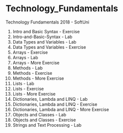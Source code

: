 # Technology_Fundamentals

Technology Fundamentals 2018 - SoftUni

01. Intro and Basic Syntax - Exercise
01. Intro-and-Basic-Syntax - Lab
02. Data Types and Variables - Lab
02. Data Types and Variables - Exercise
03. Arrays - Exercise
03. Arrays - Lab
03. Arrays - More Exercise
04. Methods - Lab
04. Methods - Exercise
04. Methods - More Exercise
05. Lists - Lab
05. Lists - Exercise
05. Lists - More Exercise
06. Dictionaries, Lambda and LINQ - Lab
06. Dictionaries, Lambda and LINQ - Exercise
06. Dictionaries, Lambda and LINQ - More Exercise
07. Objects and Classes - Lab
07. Objects and Classes - Exercise
08. Strings and Text Processing - Lab
